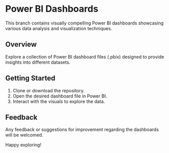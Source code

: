 # Power BI Dashboards

This branch contains visually compelling Power BI dashboards showcasing various data analysis and visualization techniques.

## Overview

Explore a collection of Power BI dashboard files (.pbix) designed to provide insights into different datasets.

## Getting Started

1. Clone or download the repository.
2. Open the desired dashboard file in Power BI.
3. Interact with the visuals to explore the data.

## Feedback

Any feedback or suggestions for improvement regarding the dashboards will be welcomed.

Happy exploring!
